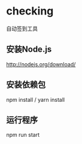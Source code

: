# checking
自动签到工具
## 安装Node.js
http://nodejs.org/download/
## 安装依赖包
npm install / yarn install
## 运行程序
npm run start

